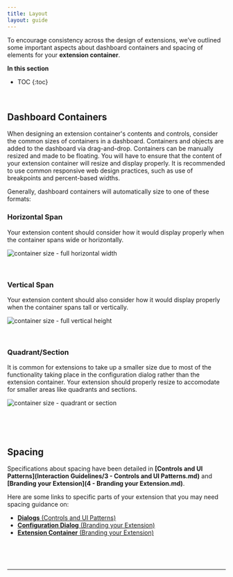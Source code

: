 ```yaml
---
title: Layout
layout: guide
---
```


To encourage consistency across the design of extensions, we’ve outlined some important aspects about dashboard containers and spacing of elements for your **extension container**. 

**In this section**

* TOC
{:toc}

&nbsp;

## Dashboard Containers
When designing an extension container's contents and controls, consider the common sizes of containers in a dashboard. Containers and objects are added to the dashboard via drag-and-drop. Containers can be manually resized and made to be floating. You will have to ensure that the content of your extension container will resize and display properly. It is recommended to use common responsive web design practices, such as use of breakpoints and percent-based widths.

Generally, dashboard containers will automatically size to one of these formats:

### Horizontal Span

Your extension content should consider how it would display properly when the container spans wide or horizontally.

![container size - full horizontal width](imgs/5-full_width.png)

&nbsp;

### Vertical Span

Your extension content should also consider how it would display properly when the container spans tall or vertically. 

![container size - full vertical height](imgs/5-full_height.png)

&nbsp;

### Quadrant/Section

It is common for extensions to take up a smaller size due to most of the functionality taking place in the configuration dialog rather than the extension container. Your extension should properly resize to accomodate for smaller areas like quadrants and sections. 

![container size - quadrant or section](imgs/5-section.png)


&nbsp;

&nbsp;


## Spacing

Specifications about spacing have been detailed in **[Controls and UI Patterns](Interaction Guidelines/3 - Controls and UI Patterns.md)** and **[Branding your Extension](4 - Branding your Extension.md)**. 

Here are some links to specific parts of your extension that you may need spacing guidance on:

* [**Dialogs** (Controls and UI Patterns)]({{site.baseurl}}/docs/Interaction_Guidelines/ux_controls_ui_patterns.html#dialogs)
* [**Configuration Dialog** (Branding your Extension)]({{site.baseurl}}/docs/Style_Guidelines/ux_branding.html#configuration-dialog)
* [**Extension Container** (Branding your Extension)]({{site.baseurl}}/docs/Style_Guidelines/ux_branding.html#extension-container)



&nbsp;

&nbsp;


---
<!--
### <div id="expand-box"><div id="expand-box-header">[<span style="float: right;">6 – Color &#8594; </span>](6 - Color.md)</div></div>

##### <div id="expand-box"><div id="expand-box-header">[<span style="float: left;">&#8592; 4 – Branding your Extension</span>](4 - Branding your Extension.md)</div></div>
--> 

